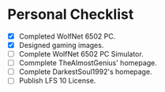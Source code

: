 # Personal Checklist

- [X] Completed WolfNet 6502 PC.
- [x] Designed gaming images.
- [ ] Complete WolfNet 6502 PC Simulator.
- [ ] Commplete TheAlmostGenius' homepage.
- [ ] Complete DarkestSoul1992's homepage.
- [ ] Publish LFS 10 License.
